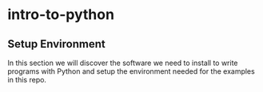 # intro-to-python

## Setup Environment
In this section we will discover the software we need to install to write programs with Python and setup the environment needed for the examples in this repo.

